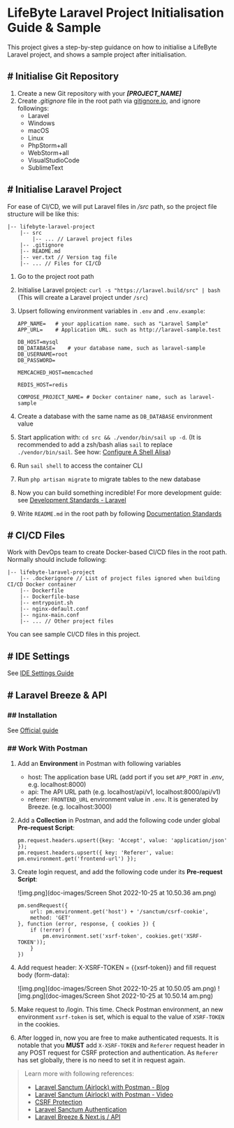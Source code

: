 # LifeByte Laravel Project Initialisation Guide & Sample

This project gives a step-by-step guidance on how to initialise a LifeByte Laravel project, and shows a sample project
after initialisation.

## # Initialise Git Repository

1. Create a new Git repository with your ***[PROJECT_NAME]***
2. Create *.gitignore* file in the root path via [gitignore.io](https://www.toptal.com/developers/gitignore/), and
   ignore followings:
    - Laravel
    - Windows
    - macOS
    - Linux
    - PhpStorm+all
    - WebStorm+all
    - VisualStudioCode
    - SublimeText

## # Initialise Laravel Project

For ease of CI/CD, we will put Laravel files in */src* path, so the project file structure will be like this:

```text
|-- lifebyte-laravel-project
    |-- src
        |-- ... // Laravel project files
    |-- .gitignore
    |-- README.md
    |-- ver.txt // Version tag file
    |-- ... // Files for CI/CD
```

1. Go to the project root path
2. Initialise Laravel project: `curl -s "https://laravel.build/src" | bash` (This will create a Laravel project
   under `/src`)
3. Upsert following environment variables in `.env` and `.env.example`:

      ```dotenv
      APP_NAME=   # your application name. such as "Laravel Sample"
      APP_URL=    # Application URL. such as http://laravel-sample.test

      DB_HOST=mysql
      DB_DATABASE=    # your database name, such as laravel-sample
      DB_USERNAME=root
      DB_PASSWORD=

      MEMCACHED_HOST=memcached

      REDIS_HOST=redis

      COMPOSE_PROJECT_NAME= # Docker container name, such as laravel-sample
      ```

4. Create a database with the same name as `DB_DATABASE` environment value
5. Start application with: `cd src && ./vendor/bin/sail up -d`. (It is recommended to add a zsh/bash alias `sail` to
   replace `./vendor/bin/sail`. See
   how: [Configure A Shell Alisa](https://laravel.com/docs/9.x/sail#configuring-a-shell-alias))
6. Run `sail shell` to access the container CLI
7. Run `php artisan migrate` to migrate tables to the new database
8. Now you can build something incredible! For more development guide:
   see [Development Standards - Laravel](https://github.com/lifebyte-systems/lifebyte-web-development-standards/blob/main/laravel/development-standards.md)
9. Write `README.md` in the root path by
   following [Documentation Standards](https://github.com/lifebyte-systems/lifebyte-web-development-standards/blob/main/laravel/project-documentation-standards.md)

## # CI/CD Files

Work with DevOps team to create Docker-based CI/CD files in the root path. Normally should include following:

```text
|-- lifebyte-laravel-project
    |-- .dockerignore // List of project files ignored when building CI/CD Docker container
    |-- Dockerfile
    |-- Dockerfile-base
    |-- entrypoint.sh
    |-- nginx-default.conf
    |-- nginx-main.conf
    |-- ... // Other project files
```

You can see sample CI/CD files in this project.

## # IDE Settings

See [IDE Settings Guide](https://github.com/lifebyte-systems/lifebyte-web-development-standards/blob/main/laravel/ide-settings-guide.md)

## # Laravel Breeze & API

### ## Installation

See [Official guide](https://laravel.com/docs/9.x/starter-kits#breeze-and-next)

### ## Work With Postman

1. Add an **Environment** in Postman with following variables
    - host: The application base URL (add port if you set `APP_PORT` in *.env*, e.g. localhost:8000)
    - api: The API URL path (e.g. localhost/api/v1, localhost:8000/api/v1)
    - referer: `FRONTEND_URL` environment value in `.env`. It is generated by Breeze. (e.g. localhost:3000)

2. Add a **Collection** in Postman, and add the following code under global **Pre-request Script**:

   ```
   pm.request.headers.upsert({key: 'Accept', value: 'application/json' });
   pm.request.headers.upsert({ key: 'Referer', value: pm.environment.get('frontend-url') });
   ```

3. Create login request, and add the following code under its **Pre-request Script**:

   ![img.png](doc-images/Screen Shot 2022-10-25 at 10.50.36 am.png)

   ```
   pm.sendRequest({
       url: pm.environment.get('host') + '/sanctum/csrf-cookie',
       method: 'GET'
   }, function (error, response, { cookies }) {
       if (!error) {
           pm.environment.set('xsrf-token', cookies.get('XSRF-TOKEN'));
       }
   })
   ```

4. Add request header: X-XSRF-TOKEN = {{xsrf-token}} and fill request body (form-data):

   ![img.png](doc-images/Screen Shot 2022-10-25 at 10.50.05 am.png)
   ![img.png](doc-images/Screen Shot 2022-10-25 at 10.50.14 am.png)

5. Make request to /login. This time. Check Postman environment, an new environment ```xsrf-token``` is set, which is equal to the value of ```XSRF-TOKEN``` in the cookies.

6. After logged in, now you are free to make authenticated requests. It is notable that you **MUST** add ```X-XSRF-TOKEN``` and ```Referer``` request header in any POST request for CSRF protection and authentication. As ```Referer``` has set globally, there is no need to set it in request again.

> Learn more with following references: 
> - [Laravel Sanctum (Airlock) with Postman - Blog](https://blog.codecourse.com/laravel-sanctum-airlock-with-postman)
> - [Laravel Sanctum (Airlock) with Postman - Video](https://www.youtube.com/watch?v=QwjzjksfLMo)
> - [CSRF Protection](https://laravel.com/docs/9.x/csrf)
> - [Laravel Sanctum Authentication](https://laravel.com/docs/9.x/sanctum#spa-authenticating)
> - [Laravel Breeze & Next.js / API](https://laravel.com/docs/9.x/starter-kits#breeze-and-next)